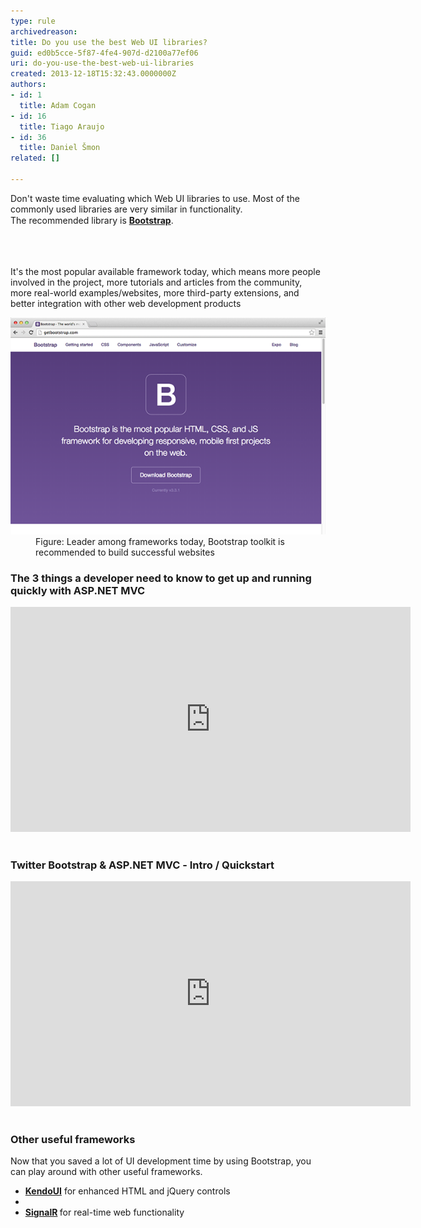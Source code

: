 ```yaml
---
type: rule
archivedreason: 
title: Do you use the best Web UI libraries?
guid: ed0b5cce-5f87-4fe4-907d-d2100a77ef06
uri: do-you-use-the-best-web-ui-libraries
created: 2013-12-18T15:32:43.0000000Z
authors:
- id: 1
  title: Adam Cogan
- id: 16
  title: Tiago Araujo
- id: 36
  title: Daniel Šmon
related: []

---
```



<p>​Don't waste time evaluating which Web UI libraries to use. Most of the commonly used libraries are very similar in functionality. <span style="line-height:20.8px;"> The </span><span style="line-height:20.8px;">recommended</span><span style="line-height:20.8px;"> </span><span style="line-height:20.8px;">library is </span><span style="line-height:20.8px;"><strong><a href="/_layouts/15/FIXUPREDIRECT.ASPX?WebId=3dfc0e07-e23a-4cbb-aac2-e778b71166a2&TermSetId=07da3ddf-0924-4cd2-a6d4-a4809ae20160&TermId=f02abbb2-35fb-47b3-b379-486061d69a70">Bootstrap</a></strong>.</span></p>
<br><excerpt class='endintro'></excerpt><br>
<p>It's the most popular available framework today, which means more people involved in the project, more tutorials and articles from the community, more real-world examples/websites, more third-party extensions, and better integration with other​ web development products<br></p><dl class="image"><dt>
      <img src="bootstrap.png" alt="bootstrap.png" />
   </dt><dd>Figure: Leader among frameworks today, Bootstrap toolkit is recommended to build​ successful websites</dd></dl><h3>The 3 things a developer need to know to get up and running quickly with ASP.NET MVC</h3><div class="ms-rtestate-read ms-rte-embedcode ms-rte-embedil ms-rtestate-notify s4-wpActive" unselectable="on"> 
   <iframe width="640" height="360" src="https://www.youtube.com/embed/z3bIM72-YaU?rel=0" frameborder="0"></iframe> </div><h3>Twitter Bootstrap & ASP.NET MVC ​​​​- Intro / Quickstart</h3><div class="ms-rtestate-read ms-rte-embedcode ms-rte-embedil ms-rtestate-notify"> 
   <iframe width="640" height="360" src="https://www.youtube.com/embed/bIGiUSMBwoo?rel=0" frameborder="0"></iframe> </div><h3 class="ssw15-rteElement-H3">​Other useful frameworks​</h3><p>Now that you saved a lot of UI develo​pment time by using Bootstrap, you can play around with other useful frameworks.​</p><ul><li> ​<b><a href="http://www.kendoui.com/" style="background-color:initial;">KendoUI</a></b> for enhanced HTML and jQuery controls​<br></li><li></li><li>
      <b><a href="http://signalr.net/">SignalR</a> </b>for real-time web functionality​</li></ul>


